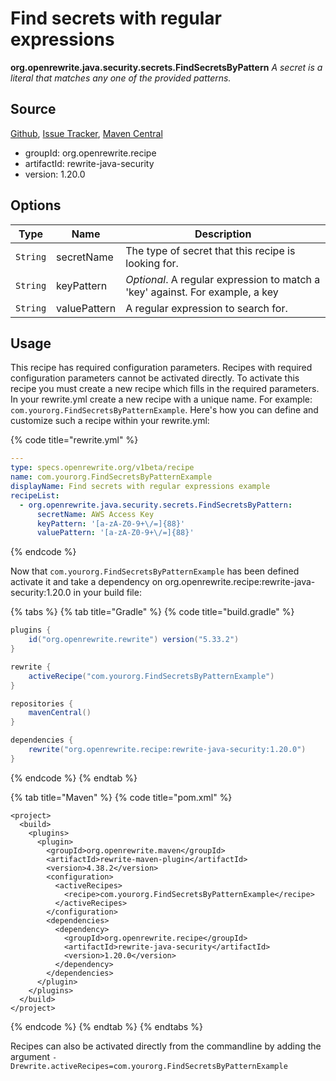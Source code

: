 # Find secrets with regular expressions

**org.openrewrite.java.security.secrets.FindSecretsByPattern**
_A secret is a literal that matches any one of the provided patterns._

## Source

[Github](https://github.com/openrewrite/rewrite-java-security), [Issue Tracker](https://github.com/openrewrite/rewrite-java-security/issues), [Maven Central](https://search.maven.org/artifact/org.openrewrite.recipe/rewrite-java-security/1.20.0/jar)

* groupId: org.openrewrite.recipe
* artifactId: rewrite-java-security
* version: 1.20.0

## Options

| Type | Name | Description |
| -- | -- | -- |
| `String` | secretName | The type of secret that this recipe is looking for. |
| `String` | keyPattern | *Optional*. A regular expression to match a 'key' against. For example, a key  |
| `String` | valuePattern | A regular expression to search for. |


## Usage

This recipe has required configuration parameters. Recipes with required configuration parameters cannot be activated directly. To activate this recipe you must create a new recipe which fills in the required parameters. In your rewrite.yml create a new recipe with a unique name. For example: `com.yourorg.FindSecretsByPatternExample`.
Here's how you can define and customize such a recipe within your rewrite.yml:

{% code title="rewrite.yml" %}
```yaml
---
type: specs.openrewrite.org/v1beta/recipe
name: com.yourorg.FindSecretsByPatternExample
displayName: Find secrets with regular expressions example
recipeList:
  - org.openrewrite.java.security.secrets.FindSecretsByPattern:
      secretName: AWS Access Key
      keyPattern: '[a-zA-Z0-9+\/=]{88}'
      valuePattern: '[a-zA-Z0-9+\/=]{88}'
```
{% endcode %}

Now that `com.yourorg.FindSecretsByPatternExample` has been defined activate it and take a dependency on org.openrewrite.recipe:rewrite-java-security:1.20.0 in your build file:

{% tabs %}
{% tab title="Gradle" %}
{% code title="build.gradle" %}
```groovy
plugins {
    id("org.openrewrite.rewrite") version("5.33.2")
}

rewrite {
    activeRecipe("com.yourorg.FindSecretsByPatternExample")
}

repositories {
    mavenCentral()
}

dependencies {
    rewrite("org.openrewrite.recipe:rewrite-java-security:1.20.0")
}
```
{% endcode %}
{% endtab %}

{% tab title="Maven" %}
{% code title="pom.xml" %}
```markup
<project>
  <build>
    <plugins>
      <plugin>
        <groupId>org.openrewrite.maven</groupId>
        <artifactId>rewrite-maven-plugin</artifactId>
        <version>4.38.2</version>
        <configuration>
          <activeRecipes>
            <recipe>com.yourorg.FindSecretsByPatternExample</recipe>
          </activeRecipes>
        </configuration>
        <dependencies>
          <dependency>
            <groupId>org.openrewrite.recipe</groupId>
            <artifactId>rewrite-java-security</artifactId>
            <version>1.20.0</version>
          </dependency>
        </dependencies>
      </plugin>
    </plugins>
  </build>
</project>
```
{% endcode %}
{% endtab %}
{% endtabs %}

Recipes can also be activated directly from the commandline by adding the argument `-Drewrite.activeRecipes=com.yourorg.FindSecretsByPatternExample`
